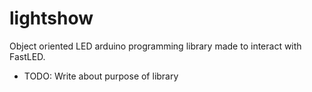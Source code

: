 # lightshow
Object oriented LED arduino programming library made to interact with FastLED.

- TODO: Write about purpose of library
